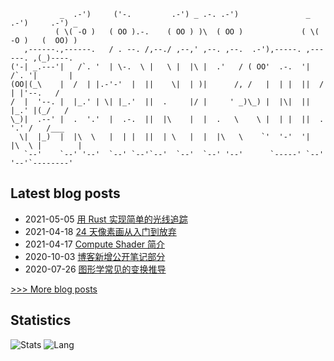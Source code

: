 

```
           _  .-')     ('-.         .-') _ .-. .-')               _  .-')     .-') _  
          ( \( -O )   ( OO ).-.    ( OO ) )\  ( OO )             ( \( -O )   (  OO) ) 
   ,------.,------.   / . --. /,--./ ,--,' ,--. ,--.  .-'),-----. ,------. ,(_)----.  
('-| _.---'|   /`. '  | \-.  \ |   \ |  |\ |  .'   / ( OO'  .-.  '|   /`. '|       |  
(OO|(_\    |  /  | |.-'-'  |  ||    \|  | )|      /, /   |  | |  ||  /  | |'--.   /   
/  |  '--. |  |_.' | \| |_.'  ||  .     |/ |     ' _)\_) |  |\|  ||  |_.' |(_/   /    
\_)|  .--' |  .  '.'  |  .-.  ||  |\    |  |  .   \    \ |  | |  ||  .  '.' /   /___  
  \|  |_)  |  |\  \   |  | |  ||  | \   |  |  |\   \    `'  '-'  '|  |\  \ |        | 
   `--'    `--' '--'  `--' `--'`--'  `--'  `--' '--'      `-----' `--' '--'`--------' 
```
                                                                                       

## Latest blog posts
- 2021-05-05 [用 Rust 实现简单的光线追踪](http://frankorz.com/2021/05/05/rust-raytrace/)
- 2021-04-18 [24 天像素画从入门到放弃](http://frankorz.com/2021/04/18/learn-pixel-art/)
- 2021-04-17 [Compute Shader 简介](http://frankorz.com/2021/04/17/compute-shader/)
- 2020-10-03 [博客新增公开笔记部分](http://frankorz.com/2020/10/03/add-note-section-to-blog/)
- 2020-07-26 [图形学常见的变换推导](http://frankorz.com/2020/07/26/transformation/)

[>>> More blog posts](http://frankorz.com/archives/)

## Statistics
![Stats](https://github-readme-stats.vercel.app/api?username=latias94&theme=onedark)
![Lang](https://github-readme-stats.vercel.app/api/top-langs/?username=latias94&hide=javascript,html,c&layout=compact)
